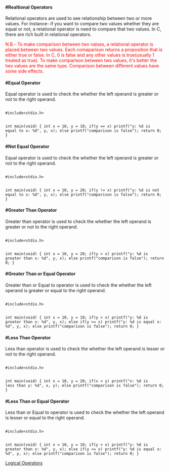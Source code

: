 <h4>#Realtional Operators</h4>
<p>Relational operators are used to see relationship between two or more values. For instance- if you want to compare two values whether they are equal or not, a relational operator is need to compare that two values. In C, there are rich built in relational operators.</p>
<p style="color:red;">N.B.- To make comparison between two values, a relational operator is placed between two values. Each comaparison returns a proposition that is either true or false. In C, 0 is false and any other values is true(usually 1 treated as true).  To make comparison between two values, it's better the two values are the same type. Comparison between different values have some side effects.</p> 

<h4>#Equal Operator</h4>
<p>Equal operator is used to check the whether the left operand is greater or not to the right operand.</p>
<code>
#include&lt;stdio.h&gt;

int main(void) {
	int x = 10, y = 10;
	if(y == x) printf("y: %d is equal to x: %d", y, x);
	else printf("comparison is false");
	return 0;
}
</code>

<h4>#Not Equal Operator</h4>
<p>Equal operator is used to check the whether the left operand is greater or not to the right operand.</p>
<code>
#include&lt;stdio.h&gt;

int main(void) {
	int x = 10, y = 20;
	if(y != x) printf("y: %d is not equal to x: %d", y, x);
	else printf("comparison is false");
	return 0;
}
</code>

<h4>#Greater Than Operator</h4>
<p>Greater than operator is used to check the whether the left operand is greater or not to the right operand.</p>
<code>
#include&lt;stdio.h&gt;

int main(void) {
	int x = 10, y = 20;
	if(y > x) printf("y: %d is greater than x: %d", y, x);
	else printf("comparison is false");
	return 0;
}
</code>

<h4>#Greater Than or Equal Operator</h4>
<p>Greater than or Equal to operator is used to check the whether the left operand is greater or equal to the right operand.</p>
<code>
#include&lt;stdio.h&gt;

int main(void) {
	int x = 10, y = 10;
	if(y > x) printf("y: %d is greater than x: %d", y, x);
	else if(y >= x) printf("y: %d is equal x: %d", y, x);
	else printf("comparison is false");
	return 0;
}
</code>

<h4>#Less Than Operator</h4>
<p>Less than operator is used to check the whether the left operand is lesser or not to the right operand.</p>
<code>
#include&lt;stdio.h&gt;

int main(void) {
	int x = 10, y = 20;
	if(x < y) printf("x: %d is less than y: %d", x, y);
	else printf("comparison is false");
	return 0;
}
</code>
<h4>#Less Than or Equal Operator</h4>
<p>Less than or Equal to operator is used to check the whether the left operand is lesser or equal to the right operand.</p>
<code>
#include&lt;stdio.h&gt;

int main(void) {
	int x = 10, y = 10;
	if(y < x) printf("y: %d is greater than x: %d", y, x);
	else if(y <= x) printf("y: %d is equal x: %d", y, x);
	else printf("comparison is false");
	return 0;
}
</code>


<a href="#" class="post pull-right btn btn-sm btn-info" id="logical_operators">Logical Operators <span class="glyphicon glyphicon-forward"></span></a><br><br><br><br><br>